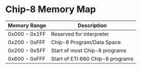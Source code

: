# Chip-8 Memory Map

| Memory Range | Description                                |
|--------------|--------------------------------------------|
| 0x000 - 0x1FF| Reserved for interpreter                   |
| 0x200 - 0xFFF| Chip-8 Program/Data Space                  |
| 0x200 - 0x5FF| Start of most Chip-8 programs              |
| 0x600 - 0xFFF| Start of ETI 660 Chip-8 programs           |

